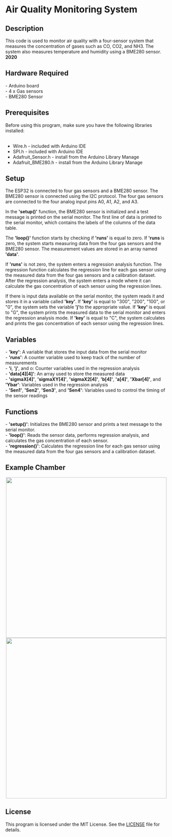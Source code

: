 # Air Quality Monitoring System
<h2>Description</h2>
This code is used to monitor air quality with a four-sensor system that measures the concentration of gases such as CO, CO2, and NH3. The system also measures temperature and humidity using a BME280 sensor.<br>
<b>2020</b>

<h2>Hardware Required</h2>
- Arduino board <br>
- 4 x Gas sensors<br>
- BME280 Sensor<br>

<h2>Prerequisites</h2>
Before using this program, make sure you have the following libraries installed:<br><br>

- Wire.h - included with Arduino IDE<br>
- SPI.h - included with Arduino IDE<br>
- Adafruit_Sensor.h - install from the Arduino Library Manage<br>
- Adafruit_BME280.h - install from the Arduino Library Manage<br>

<h2>Setup</h2>
The ESP32 is connected to four gas sensors and a BME280 sensor. The BME280 sensor is connected using the I2C protocol. The four gas sensors are connected to the four analog input pins A0, A1, A2, and A3.

In the <b>'setup()'</b> function, the BME280 sensor is initialized and a test message is printed on the serial monitor. The first line of data is printed to the serial monitor, which contains the labels of the columns of the data table.

The <b>'loop()'</b> function starts by checking if <b>'runs'</b> is equal to zero. If <b>'runs
</b> is zero, the system starts measuring data from the four gas sensors and the BME280 sensor. The measurement values are stored in an array named <b>'data'</b>.

If <b>'runs'</b> is not zero, the system enters a regression analysis function. The regression function calculates the regression line for each gas sensor using the measured data from the four gas sensors and a calibration dataset. After the regression analysis, the system enters a mode where it can calculate the gas concentration of each sensor using the regression lines.

If there is input data available on the serial monitor, the system reads it and stores it in a variable called <b>'key'</b>. If <b>'key'</b> is equal to "300", "200", "100", or "0", the system sets the variable <B>'j'</B>to the appropriate value. If <b>'key'</b> is equal to "G", the system prints the measured data to the serial monitor and enters the regression analysis mode. If <b>'key'</b> is equal to "C", the system calculates and prints the gas concentration of each sensor using the regression lines.

<h2>Variables</h2>
- <b>'key'</b>: A variable that stores the input data from the serial monitor<br>
- <b>'runs'</b>: A counter variable used to keep track of the number of measurements<br>
- <b>'i</b>, <b>'j'</b>, and o: Counter variables used in the regression analysis<br>
- <b>'data[4][4]'</b>: An array used to store the measured data<br>
- <b>'sigmaX[4]'</b>, <b>'sigmaXY[4]'</b>, <b>'sigmaX2[4]'</b>, <b>'b[4]'</b>, <b>'a[4]'</b>, <b>'Xbar[4]'</b>, and <b>'Ybar'</b>: Variables used in the regression analysis<br>
- <b>'Sen1'</b>, <b>'Sen2'</b>, <b>'Sen3'</b>, and <b>'Sen4'</b>: Variables used to control the timing of the sensor readings<br>

<h2>Functions</h2>
- <b>'setup()'</b>: Initializes the BME280 sensor and prints a test message to the serial monitor.<br>
- <b>'loop()'</b>: Reads the sensor data, performs regression analysis, and calculates the gas concentration of each sensor.<br>
- <b>'regression()'</b>: Calculates the regression line for each gas sensor using the measured data from the four gas sensors and a calibration dataset.<br>

## Example Chamber 

<p align="center">
<img src="https://user-images.githubusercontent.com/77733903/226969550-c57abcc8-f801-402d-8713-8824cc9c3cee.JPG" width="500"><img src="https://user-images.githubusercontent.com/77733903/226969593-e0617e17-bb66-4cc8-a402-5d49bc5b16fa.JPG" width="500">
</p>

<h2>License</h2>

This program is licensed under the MIT License. See the [LICENSE](LICENSE) file for details.
